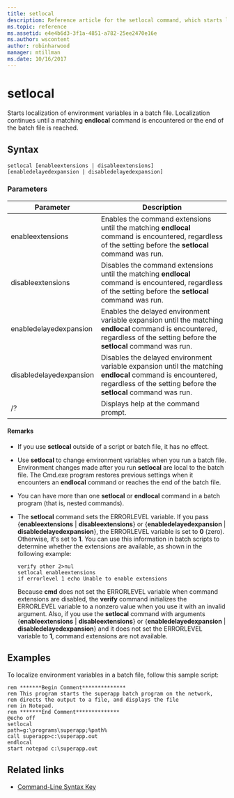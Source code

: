 ```yaml
---
title: setlocal
description: Reference article for the setlocal command, which starts localization of environment variables in a batch file.
ms.topic: reference
ms.assetid: e4e4b6d3-3f1a-4851-a782-25ee2470e16e
ms.author: wscontent
author: robinharwood
manager: mtillman
ms.date: 10/16/2017
---
```


# setlocal

Starts localization of environment variables in a batch file. Localization continues until a matching **endlocal** command is encountered or the end of the batch file is reached.

## Syntax

```
setlocal [enableextensions | disableextensions] [enabledelayedexpansion | disabledelayedexpansion]
```

### Parameters

| Parameter | Description |
|--|--|
| enableextensions | Enables the command extensions until the matching **endlocal** command is encountered, regardless of the setting before the **setlocal** command was run. |
| disableextensions | Disables the command extensions until the matching **endlocal** command is encountered, regardless of the setting before the **setlocal** command was run. |
| enabledelayedexpansion | Enables the delayed environment variable expansion until the matching **endlocal** command is encountered, regardless of the setting before the **setlocal** command was run. |
| disabledelayedexpansion | Disables the delayed environment variable expansion until the matching **endlocal** command is encountered, regardless of the setting before the **setlocal** command was run. |
| /? | Displays help at the command prompt. |

#### Remarks

- If you use **setlocal** outside of a script or batch file, it has no effect.

- Use **setlocal** to change environment variables when you run a batch file. Environment changes made after you run **setlocal** are local to the batch file. The Cmd.exe program restores previous settings when it encounters an **endlocal** command or reaches the end of the batch file.

- You can have more than one **setlocal** or **endlocal** command in a batch program (that is, nested commands).

- The **setlocal** command sets the ERRORLEVEL variable. If you pass {**enableextensions** | **disableextensions**} or {**enabledelayedexpansion** | **disabledelayedexpansion**}, the ERRORLEVEL variable is set to **0** (zero). Otherwise, it's set to **1**. You can use this information in batch scripts to determine whether the extensions are available, as shown in the following example:

    ```
    verify other 2>nul
    setlocal enableextensions
    if errorlevel 1 echo Unable to enable extensions
    ```

    Because **cmd** does not set the ERRORLEVEL variable when command extensions are disabled, the **verify** command initializes the ERRORLEVEL variable to a nonzero value when you use it with an invalid argument. Also, if you use the **setlocal** command with arguments {**enableextensions** | **disableextensions**} or {**enabledelayedexpansion** | **disabledelayedexpansion**} and it does not set the ERRORLEVEL variable to **1**, command extensions are not available.

## Examples

To localize environment variables in a batch file, follow this sample script:

```
rem *******Begin Comment**************
rem This program starts the superapp batch program on the network,
rem directs the output to a file, and displays the file
rem in Notepad.
rem *******End Comment**************
@echo off
setlocal
path=g:\programs\superapp;%path%
call superapp>c:\superapp.out
endlocal
start notepad c:\superapp.out
```

## Related links

- [Command-Line Syntax Key](command-line-syntax-key.md)
